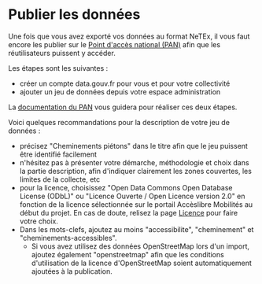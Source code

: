 # Publier les données

Une fois que vous avez exporté vos données au format NeTEx, il vous faut encore les publier sur le [Point d'accès national (PAN)](https://transport.data.gouv.fr/) afin que les réutilisateurs puissent y accéder.

Les étapes sont les suivantes :

* créer un compte data.gouv.fr pour vous et pour votre collectivité
* ajouter un jeu de données depuis votre espace administration

La [documentation du PAN](https://doc.transport.data.gouv.fr/administration-des-donnees/procedures-de-publication) vous guidera pour réaliser ces deux étapes.

Voici quelques recommandations pour la description de votre jeu de données :

* précisez "Cheminements piétons" dans le titre afin que le jeu puissent être identifié facilement
* n'hésitez pas à présenter votre démarche, méthodologie et choix dans la partie description, afin d'indiquer clairement les zones couvertes, les limites de la collecte, etc
* pour la licence, choisissez "Open Data Commons Open Database License (ODbL)" ou "Licence Ouverte / Open Licence version 2.0" en fonction de la licence sélectionnée sur le portail Accèslibre Mobilités au début du projet. En cas de doute, relisez la page [Licence](licence.md) pour faire votre choix.
* Dans les mots-clefs, ajoutez au moins "accessibilite", "cheminement" et "cheminements-accessibles". 
    * Si vous avez utilisez des données OpenStreetMap lors d'un import, ajoutez également "openstreetmap" afin que les conditions d'utilisation de la licence d'OpenStreetMap soient automatiquement ajoutées à la publication.
